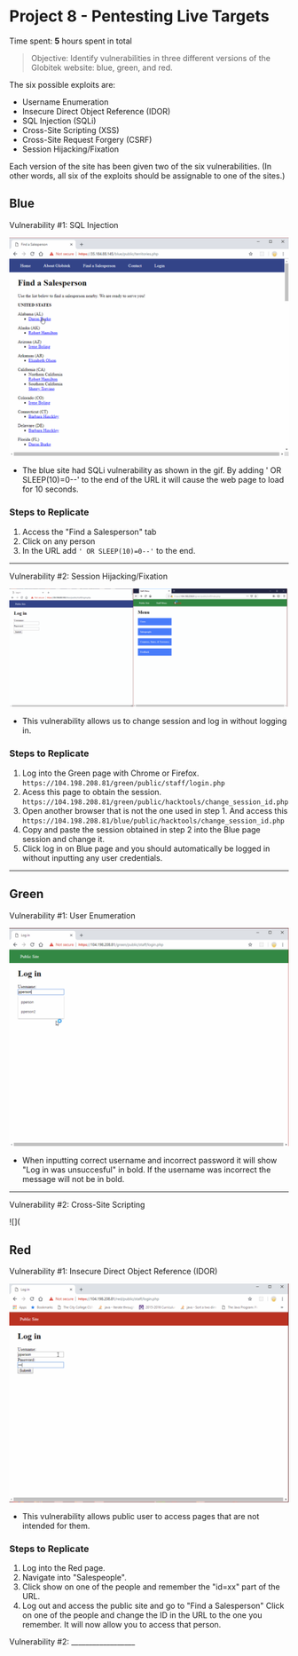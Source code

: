 # Project 8 - Pentesting Live Targets

Time spent: **5** hours spent in total

> Objective: Identify vulnerabilities in three different versions of the Globitek website: blue, green, and red.

The six possible exploits are:
* Username Enumeration
* Insecure Direct Object Reference (IDOR)
* SQL Injection (SQLi)
* Cross-Site Scripting (XSS)
* Cross-Site Request Forgery (CSRF)
* Session Hijacking/Fixation

Each version of the site has been given two of the six vulnerabilities. (In other words, all six of the exploits should be assignable to one of the sites.)

## Blue

Vulnerability #1: SQL Injection

![](https://github.com/hetobias/Week8-WebSecurity/blob/master/blue_sql.gif)
- The blue site had SQLi vulnerability as shown in the gif. By adding ' OR SLEEP(10)=0--' to the end of the URL it will cause the web page to load for 10 seconds.

### Steps to Replicate
1. Access the "Find a Salesperson" tab
2. Click on any person
3. In the URL add ```' OR SLEEP(10)=0--'``` to the end.
***



Vulnerability #2: Session Hijacking/Fixation

![](https://github.com/hetobias/Week8-WebSecurity/blob/master/blue_sessionhijacking.gif)
- This vulnerability allows us to change session and log in without logging in.

### Steps to Replicate
1. Log into the Green page with Chrome or Firefox. ```https://104.198.208.81/green/public/staff/login.php```
2. Acess this page to obtain the session. ```https://104.198.208.81/green/public/hacktools/change_session_id.php```
3. Open another browser that is not the one used in step 1. And access this ```https://104.198.208.81/blue/public/hacktools/change_session_id.php```
4. Copy and paste the session obtained in step 2 into the Blue page session and change it.
5. Click log in on Blue page and you should automatically be logged in without inputting any user credentials.
***


## Green

Vulnerability #1: User Enumeration

![](https://github.com/hetobias/Week8-WebSecurity/blob/master/green_userenum.gif)
- When inputting correct username and incorrect password it will show "Log in was unsuccesful" in bold. If the username was incorrect the message will not be in bold.
***

Vulnerability #2: Cross-Site Scripting

![](


## Red

Vulnerability #1: Insecure Direct Object Reference (IDOR)

![](https://github.com/hetobias/Week8-WebSecurity/blob/master/red_IDOR.gif)
- This vulnerability allows public user to access pages that are not intended for them.

### Steps to Replicate
1. Log into the Red page.
2. Navigate into "Salespeople".
3. Click show on one of the people and remember the "id=xx" part of the URL.
4. Log out and access the public site and go to "Find a Salesperson" Click on one of the people and change the ID in the URL to the one you remember. It will now allow you to access that person. 


Vulnerability #2: __________________
